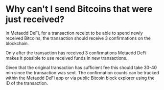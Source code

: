 # Why can't I send Bitcoins that were just received?

In Metaedd DeFi, for a transaction receipt to be able to spend newly received Bitcoins, the transaction should receive 3 confirmations on the blockchain.

Only after the transaction has received 3 confirmations Metaedd DeFi makes it possible to use received funds in new transactions.

Given that the original transaction has sufficient fee this should take 30-40 min since the transaction was sent. The confirmation counts can be tracked within the Metaedd DeFi app or via public Bitcoin block explorer using the ID of the transaction.


